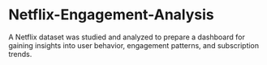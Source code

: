 # Netflix-Engagement-Analysis
A Netflix dataset was studied and analyzed to prepare a dashboard for gaining insights into user behavior, engagement patterns, and subscription trends.
